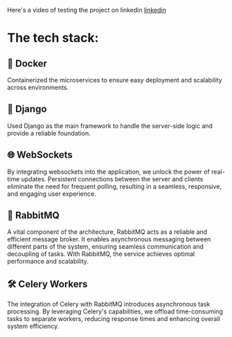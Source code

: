 Here's a video of testing the project on linkedin [linkedin](https://www.linkedin.com/feed/update/urn:li:activity:7175862124219437056/)
# The tech stack:
## 🐳 Docker 
Containerized the microservices to ensure easy deployment and scalability across environments.
## 🐍 Django
Used Django as the main framework to handle the server-side logic and provide a reliable foundation.
## 🌐 WebSockets
By integrating websockets into the application, we unlock the power of real-time updates. Persistent connections between the server and clients eliminate 
the need for frequent polling, resulting in a seamless, responsive, and engaging user experience.
## 🐇 RabbitMQ
A vital component of the architecture, RabbitMQ acts as a reliable and efficient message broker. It enables asynchronous messaging between different parts of the system, ensuring 
seamless communication and decoupling of tasks. With RabbitMQ, the service achieves optimal performance and scalability. 
## 🛠️ Celery Workers
The integration of Celery with RabbitMQ introduces asynchronous task processing. By leveraging Celery's capabilities, we offload time-consuming tasks to separate workers, 
reducing response times and enhancing overall system efficiency.
